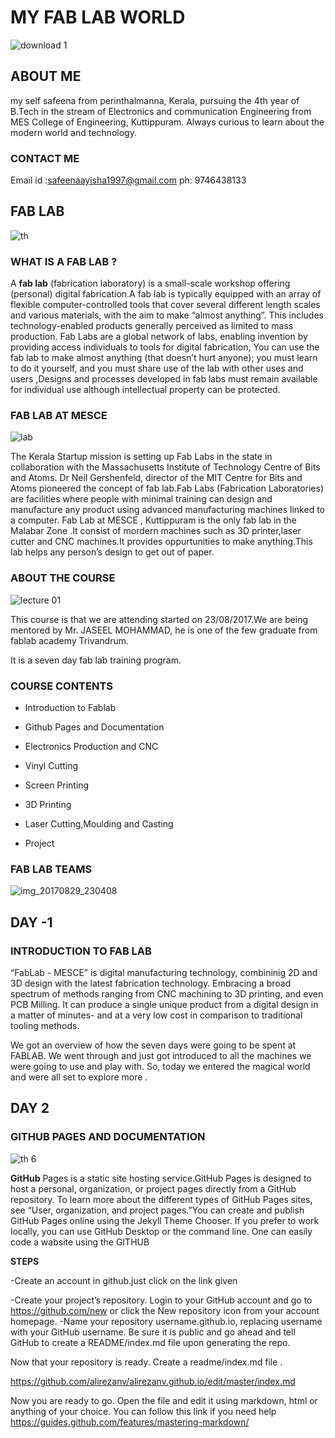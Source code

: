 # MY FAB LAB WORLD
![download 1](https://user-images.githubusercontent.com/31272035/30148295-d1e2c924-93b3-11e7-848f-ba2c295cfd7b.jpg)

## ABOUT ME

my self safeena from perinthalmanna, Kerala, pursuing the 4th year of B.Tech in the stream of Electronics and communication Engineering from MES College of Engineering, Kuttippuram. Always curious to learn about the modern world and technology.
### CONTACT ME
Email id :safeenaayisha1997@gmail.com
ph: 9746438133
## FAB LAB
![th](https://user-images.githubusercontent.com/31272035/30148520-d8107d0e-93b4-11e7-95be-acfebbad84f0.jpg)

### WHAT IS A FAB LAB ?
A **fab lab** (fabrication laboratory) is a small-scale workshop offering (personal) digital fabrication.A fab lab is typically equipped with an array of flexible computer-controlled tools that cover several different length scales and various materials, with the aim to make “almost anything”. This includes technology-enabled products generally perceived as limited to mass production.
Fab Labs are a global network of labs, enabling invention by providing access individuals to tools for digital fabrication, You can use the fab lab to make almost anything (that doesn’t hurt anyone); you must learn to do it yourself, and you must share use of the lab with other uses and users ,Designs and processes developed in fab labs must remain available for individual use although intellectual property can be protected.
### FAB LAB AT MESCE
![lab](https://user-images.githubusercontent.com/31272035/30148404-5fedb1b6-93b4-11e7-9874-508a8a49fbdf.jpg)

The Kerala Startup mission is setting up Fab Labs in the state in collaboration with the Massachusetts Institute of Technology Centre of Bits and Atoms. Dr Neil Gershenfeld, director of the MIT Centre for Bits and Atoms pioneered the concept of fab lab.Fab Labs (Fabrication Laboratories) are facilities where people with minimal training can design and manufacture any product using advanced manufacturing machines linked to a computer. Fab Lab at MESCE , Kuttippuram is the only fab lab in the Malabar Zone .It consist of mordern machines such as 3D printer,laser cutter and CNC machines.It provides oppurtunities to make anything.This lab helps any person’s design to get out of paper.

### ABOUT THE COURSE
![lecture 01](https://user-images.githubusercontent.com/31272035/30148615-4ef30d06-93b5-11e7-850c-1629287075e6.jpg)


This course is that we are attending started on 23/08/2017.We are being mentored by Mr. JASEEL MOHAMMAD, he is one of the few graduate from fablab academy Trivandrum.

It is a seven day fab lab training program.

### COURSE CONTENTS

* Introduction to Fablab

* Github Pages and Documentation

* Electronics Production and CNC

* Vinyl Cutting

* Screen Printing

* 3D Printing

* Laser Cutting,Moulding and Casting

* Project

### FAB LAB TEAMS
![img_20170829_230408](https://user-images.githubusercontent.com/31272035/30147967-2f508102-93b2-11e7-9a74-ab404c34e975.jpg)
## DAY -1 
###  INTRODUCTION TO FAB LAB
“FabLab - MESCE” is digital manufacturing technology, combininig 2D and 3D design with the latest fabrication technology. Embracing a broad spectrum of methods ranging from CNC machining to 3D printing, and even PCB Milling. It can produce a single unique product from a digital design in a matter of minutes- and at a very low cost in comparison to traditional tooling methods.

We got an overview of how the seven days were going to be spent at FABLAB. We went through and just got introduced to all the machines we were going to use and play with. So, today we entered the magical world and were all set to explore more .

## DAY 2
### GITHUB PAGES AND DOCUMENTATION
![th 6](https://user-images.githubusercontent.com/31272035/30158984-28071d68-93d8-11e7-9ae1-dd141c728c31.jpg)

**GitHub** Pages is a static site hosting service.GitHub Pages is designed to host a personal, organization, or project pages directly from a GitHub repository. To learn more about the different types of GitHub Pages sites, see “User, organization, and project pages.”You can create and publish GitHub Pages online using the Jekyll Theme Chooser. If you prefer to work locally, you can use GitHub Desktop or the command line. One can easily code a wabsite using the GITHUB

**STEPS**

-Create an account in github.just click on the link given

-Create your project’s repository. Login to your GitHub account and go to https://github.com/new or click the New repository icon from your account homepage. -Name your repository username.github.io, replacing username with your GitHub username. Be sure it is public and go ahead and tell GitHub to create a README/index.md file upon generating the repo.

Now that your repository is ready. Create a readme/index.md file .

https://github.com/alirezanv/alirezanv.github.io/edit/master/index.md

Now you are ready to go. Open the file and edit it using markdown, html or anything of your choice. You can follow this link if you need help https://guides.github.com/features/mastering-markdown/

 


